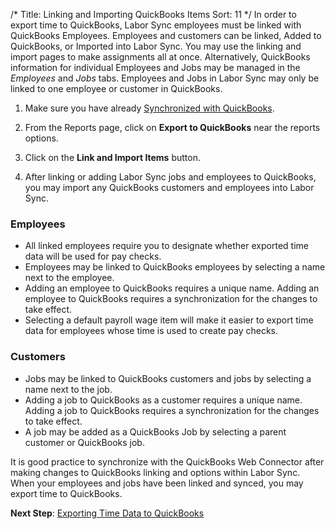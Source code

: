/*
Title: Linking and Importing QuickBooks Items
Sort: 11
*/
In order to export time to QuickBooks, Labor Sync employees must be linked with QuickBooks Employees.  Employees and customers can be linked, Added to QuickBooks, or Imported into Labor Sync. You may use the linking and import pages to make assignments all at once. Alternatively, QuickBooks information for individual Employees and Jobs may be managed in the *Employees* and *Jobs* tabs.  Employees and Jobs in Labor Sync may only be linked to one employee or customer in QuickBooks.

1. Make sure you have already [Synchronized with QuickBooks](%base_url%/topics/using-the-quickbooks-web-connector).

2. From the Reports page, click on **Export to QuickBooks** near the reports options.  

3. Click on the **Link and Import Items** button.

4. After linking or adding Labor Sync jobs and employees to QuickBooks, you may import any QuickBooks customers and employees into Labor Sync.

###  Employees
  - All linked employees require you to designate whether exported time data will be used for pay checks.
  - Employees may be linked to QuickBooks employees by selecting a name next to the employee.  
  - Adding an employee to QuickBooks requires a unique name. Adding an employee to QuickBooks requires a synchronization for the changes to take effect.
  - Selecting a default payroll wage item will make it easier to export time data for employees whose time is used to create pay checks.

### Customers
  - Jobs may be linked to QuickBooks customers and jobs by selecting a name next to the job.  
  - Adding a job to QuickBooks as a customer requires a unique name. Adding a job to QuickBooks requires a synchronization for the changes to take effect.  
  - A job may be added as a QuickBooks Job by selecting a parent customer or QuickBooks job.

It is good practice to synchronize with the QuickBooks Web Connector after making changes to QuickBooks linking and options within Labor Sync. When your employees and jobs have been linked and synced, you may export time to QuickBooks.  

**Next Step**: [Exporting Time Data to QuickBooks](%base_url%/topics/exporting-time-data-to-quickbooks)